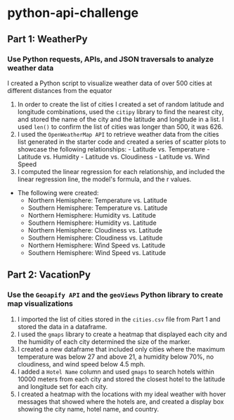 # python-api-challenge
## Part 1: WeatherPy
### Use Python requests, APIs, and JSON traversals to analyze weather data
I created a Python script to visualize weather data of over 500 cities at different distances from the equator

  1. In order to create the list of cities I created a set of random latitude and longitude combinations, used the `citipy` library to find the nearest city, and stored the name of the city and the latitude and longitude in a list. I used `len()` to confirm the list of cities was longer than 500, it was 626.
  2.  I used the `OpenWeatherMap API` to retrieve weather data from the cities list generated in the starter code and created a series of scatter plots to showcase the following relationships:
    - Latitude vs. Temperature
    - Latitude vs. Humidity
    - Latitude vs. Cloudiness
    - Latitude vs. Wind Speed
  3. I computed the linear regression for each relationship, and included the linear regression line, the model's formula, and the r values.
  - The following were created:
    - Northern Hemisphere: Temperature vs. Latitude
    - Southern Hemisphere: Temperature vs. Latitude
    - Northern Hemisphere: Humidity vs. Latitude
    - Southern Hemisphere: Humidity vs. Latitude
    - Northern Hemisphere: Cloudiness vs. Latitude
    - Southern Hemisphere: Cloudiness vs. Latitude
    - Northern Hemisphere: Wind Speed vs. Latitude
    - Southern Hemisphere: Wind Speed vs. Latitude

## Part 2: VacationPy
### Use the `Geoapify API` and the `geoViews` Python library to create map visualizations
  1. I imported the list of cities stored in the `cities.csv` file from Part 1 and stored the data in a dataframe.
  2. I used the `gmaps` library to create a heatmap that displayed each city and the humidity of each city determined the size of the marker.
  3. I created a new dataframe that included only cities where the maximum temperature was below 27 and above 21, a humidity below 70%, no cloudiness, and wind speed below 4.5 mph.
  4. I added a `Hotel Name` column and used `gmaps` to search hotels within 10000 meters from each city and stored the closest hotel to the latitude and longitude set for each city.
  5. I created a heatmap with the locations with my ideal weather with hover messages that showed where the hotels are, and created a display box showing the city name, hotel name, and country.
